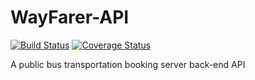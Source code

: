 # WayFarer-API

[![Build Status](https://travis-ci.org/Ucheduk/WayFarer-API.svg?branch=ft-admin-create-trip-166965683)](https://travis-ci.org/Ucheduk/WayFarer-API)
[![Coverage Status](https://coveralls.io/repos/github/Ucheduk/WayFarer-API/badge.svg?branch=ft-admin-create-trip-166965683)](https://coveralls.io/github/Ucheduk/WayFarer-API?branch=ft-admin-create-trip-166965683)

A public bus transportation booking server back-end API
